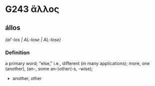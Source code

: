 # G243 ἄλλος

## állos

_(al'-los | AL-lose | AL-lose)_

### Definition

a primary word; "else," i.e., different (in many applications); more, one (another), (an-, some an-)other(-s, -wise); 

- another, other
